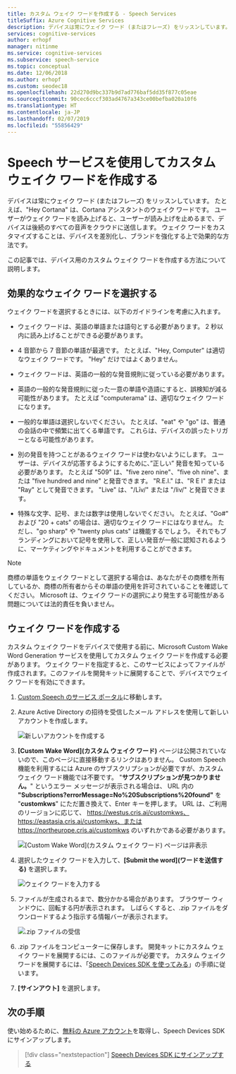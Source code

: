 ```yaml
---
title: カスタム ウェイク ワードを作成する - Speech Services
titleSuffix: Azure Cognitive Services
description: デバイスは常にウェイク ワード (またはフレーズ) をリッスンしています。 ユーザーがウェイク ワードを読み上げると、ユーザーが読み上げを止めるまで、デバイスは後続のすべての音声をクラウドに送信します。 ウェイク ワードをカスタマイズすることは、デバイスを差別化し、ブランドを強化する上で効果的な方法です。
services: cognitive-services
author: erhopf
manager: nitinme
ms.service: cognitive-services
ms.subservice: speech-service
ms.topic: conceptual
ms.date: 12/06/2018
ms.author: erhopf
ms.custom: seodec18
ms.openlocfilehash: 22d270d9bc337b9d7ad776baf5dd35f877c05eae
ms.sourcegitcommit: 90cec6cccf303ad4767a343ce00befba020a10f6
ms.translationtype: HT
ms.contentlocale: ja-JP
ms.lasthandoff: 02/07/2019
ms.locfileid: "55856429"
---
```

# <a name="create-a-custom-wake-word-by-using-the-speech-service"></a>Speech サービスを使用してカスタム ウェイク ワードを作成する

デバイスは常にウェイク ワード (またはフレーズ) をリッスンしています。 たとえば、"Hey Cortana" は、Cortana アシスタントのウェイク ワードです。 ユーザーがウェイク ワードを読み上げると、ユーザーが読み上げを止めるまで、デバイスは後続のすべての音声をクラウドに送信します。 ウェイク ワードをカスタマイズすることは、デバイスを差別化し、ブランドを強化する上で効果的な方法です。

この記事では、デバイス用のカスタム ウェイク ワードを作成する方法について説明します。

## <a name="choose-an-effective-wake-word"></a>効果的なウェイク ワードを選択する

ウェイク ワードを選択するときには、以下のガイドラインを考慮に入れます。

* ウェイク ワードは、英語の単語または語句とする必要があります。 2 秒以内に読み上げることができる必要があります。

* 4 音節から 7 音節の単語が最適です。 たとえば、"Hey, Computer" は適切なウェイク ワードです。 "Hey" だけではよくありません。

* ウェイク ワードは、英語の一般的な発音規則に従っている必要があります。

* 英語の一般的な発音規則に従った一意の単語や造語にすると、誤検知が減る可能性があります。 たとえば "computerama" は、適切なウェイク ワードになります。

* 一般的な単語は選択しないでください。 たとえば、"eat" や "go" は、普通の会話の中で頻繁に出てくる単語です。 これらは、デバイスの誤ったトリガーとなる可能性があります。

* 別の発音を持つことがあるウェイク ワードは使わないようにします。 ユーザーは、デバイスが応答するようにするために、”正しい” 発音を知っている必要があります。 たとえば "509" は、"five zero nine"、"five oh nine"、または "five hundred and nine" と発音できます。 "R.E.I."  は、"R E I" または "Ray" として発音できます。 "Live" は、"/Līv/" または "/liv/" と発音できます。

* 特殊な文字、記号、または数字は使用しないでください。 たとえば、"Go#" および "20 + cats" の場合は、適切なウェイク ワードにはなりません。 ただし、"go sharp" や "twenty plus cats" は機能するでしょう。 それでもブランディングにおいて記号を使用して、正しい発音が一般に認知されるように、マーケティングやドキュメントを利用することができます。

> [!NOTE]
> 商標の単語をウェイク ワードとして選択する場合は、あなたがその商標を所有しているか、商標の所有者からその単語の使用を許可されていることを確認してください。 Microsoft は、ウェイク ワードの選択により発生する可能性がある問題については法的責任を負いません。

## <a name="create-your-wake-word"></a>ウェイク ワードを作成する

カスタム ウェイク ワードをデバイスで使用する前に、Microsoft Custom Wake Word Generation サービスを使用してカスタム ウェイク ワードを作成する必要があります。 ウェイク ワードを指定すると、このサービスによってファイルが作成されます。このファイルを開発キットに展開することで、デバイスでウェイク ワードを有効にできます。

1. [Custom Speech のサービス ポータル](https://cris.ai/)に移動します。

1. Azure Active Directory の招待を受信したメール アドレスを使用して新しいアカウントを作成します。

    ![新しいアカウントを作成する](media/speech-devices-sdk/wake-word-1.png)

1. **[Custom Wake Word]\(カスタム ウェイク ワード)** ページは公開されていないので、このページに直接移動するリンクはありません。 Custom Speech 機能を利用するには Azure のサブスクリプションが必要ですが、カスタム ウェイク ワード機能では不要です。 "**サブスクリプションが見つかりません。**" というエラー メッセージが表示される場合は、 URL 内の **"Subscriptions?errorMessage=No%20Subscriptions%20found"** を "**customkws**" にただ置き換えて、Enter キーを押します。 URL は、ご利用のリージョンに応じて、 https://westus.cris.ai/customkws、 https://eastasia.cris.ai/customkws、または https://northeurope.cris.ai/customkws のいずれかである必要があります。

    ![[Custom Wake Word]\(カスタム ウェイク ワード) ページは非表示](media/speech-devices-sdk/wake-word-4.png)

1. 選択したウェイク ワードを入力して、**[Submit the word]\(ワードを送信する)** を選択します。

    ![ウェイク ワードを入力する](media/speech-devices-sdk/wake-word-5.png)

1. ファイルが生成されるまで、数分かかる場合があります。 ブラウザー ウィンドウに、回転する円が表示されます。 しばらくすると、.zip ファイルをダウンロードするよう指示する情報バーが表示されます。

    ![.zip ファイルの受信](media/speech-devices-sdk/wake-word-6.png)

1. .zip ファイルをコンピューターに保存します。 開発キットにカスタム ウェイク ワードを展開するには、このファイルが必要です。 カスタム ウェイク ワードを展開するには、「[Speech Devices SDK を使ってみる](speech-devices-sdk-qsg.md)」の手順に従います。

1. **[サインアウト]** を選択します。

## <a name="next-steps"></a>次の手順

使い始めるために、[無料の Azure アカウント](https://azure.microsoft.com/free/)を取得し、Speech Devices SDK にサインアップします。

> [!div class="nextstepaction"]
> [Speech Devices SDK にサインアップする](get-speech-devices-sdk.md)
